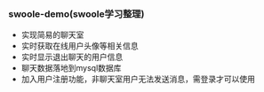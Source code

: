 ### swoole-demo(swoole学习整理)
+ 实现简易的聊天室
+ 实时获取在线用户头像等相关信息
+ 实时显示退出聊天的用户信息
+ 聊天数据落地到mysql数据库
+ 加入用户注册功能，非聊天室用户无法发送消息，需登录才可以使用
